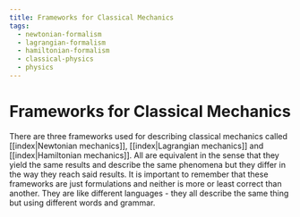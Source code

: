 ```yaml
---
title: Frameworks for Classical Mechanics
tags:
  - newtonian-formalism
  - lagrangian-formalism
  - hamiltonian-formalism
  - classical-physics
  - physics
---
```


# Frameworks for Classical Mechanics

There are three frameworks used for describing classical mechanics called [[index|Newtonian mechanics]], [[index|Lagrangian mechanics]] and [[index|Hamiltonian mechanics]]. All are equivalent in the sense that they yield the same results and describe the same phenomena but they differ in the way they reach said results. It is important to remember that these frameworks are just formulations and neither is more or least correct than another. They are like different languages - they all describe the same thing but using different words and grammar.
